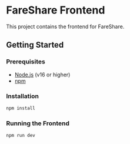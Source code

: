 # FareShare Frontend

This project contains the frontend for FareShare.

## Getting Started

### Prerequisites

- [Node.js](https://nodejs.org/) (v16 or higher)
- [npm](https://www.npmjs.com/)

### Installation

```bash
npm install
```

### Running the Frontend

```bash
npm run dev
```
